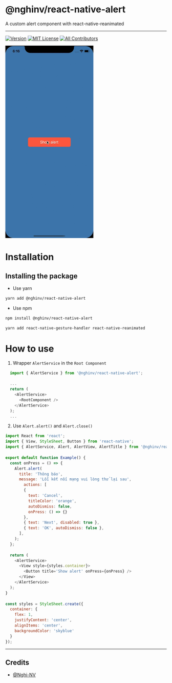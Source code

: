 
# @nghinv/react-native-alert

A custom alert component with react-native-reanimated

---

[![Version][version-badge]][package]
[![MIT License][license-badge]][license]
[![All Contributors][all-contributors-badge]][all-contributors]


<img src="./assets/example.gif" height="600"/>

# Installation

## Installing the package

* Use yarn

```sh
yarn add @nghinv/react-native-alert
```

* Use npm

```sh
npm install @nghinv/react-native-alert
```

```sh
yarn add react-native-gesture-handler react-native-reanimated
```

# How to use

1. Wrapper `AlertService` in the `Root Component`

```javascript
  import { AlertService } from '@nghinv/react-native-alert';

  ...
  return (
    <AlertService>
      <RootComponent />
    </AlertService>
  );
  ...
```

2. Use `Alert.alert()` and `Alert.close()`

```javascript
import React from 'react';
import { View, StyleSheet, Button } from 'react-native';
import { AlertService, Alert, AlertView, AlertTitle } from '@nghinv/react-native-alert';

export default function Example() {
  const onPress = () => {
    Alert.alert(
      title: 'Thông báo',
      message: 'Lỗi kết nối mạng vui lòng thử lại sau',
        actions: [
        { 
          text: 'Cancel', 
          titleColor: 'orange', 
          autoDismiss: false, 
          onPress: () => {} 
        },
        { text: 'Next', disabled: true },
        { text: 'OK', autoDismiss: false },
      ],
    );
  };

  return (
    <AlertService>
      <View style={styles.container}>
        <Button title='Show alert' onPress={onPress} />
      </View>
    </AlertService>
  );
}

const styles = StyleSheet.create({
  container: {
    flex: 1,
    justifyContent: 'center',
    alignItems: 'center',
    backgroundColor: 'skyblue'
  }
});
```

---
## Credits

- [@Nghi-NV](https://github.com/Nghi-NV)

[version-badge]: https://img.shields.io/npm/v/@nghinv/react-native-alert.svg?style=flat-square
[package]: https://www.npmjs.com/package/@nghinv/react-native-alert
[license-badge]: https://img.shields.io/npm/l/@nghinv/react-native-alert.svg?style=flat-square
[license]: https://opensource.org/licenses/MIT
[all-contributors-badge]: https://img.shields.io/badge/all_contributors-1-orange.svg?style=flat-square
[all-contributors]: #contributors